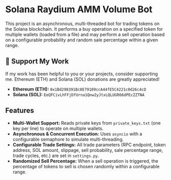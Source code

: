 # Solana Raydium AMM Volume Bot

This project is an asynchronous, multi-threaded bot for trading tokens on the Solana blockchain. It performs a buy operation on a specified token for multiple wallets (loaded from a file) and may perform a sell operation based on a configurable probability and random sale percentage within a given range.

## 💸 Support My Work
If my work has been helpful to you or your projects, consider supporting me. Ethereum (ETH) and Solana (SOL) donations are greatly appreciated!

- **Ethereum (ETH):** `0x1Bd298391Bc8E79189ccA44fE5C4221c0d26c4cD`
- **Solana (SOL):** `EeQFCivLhFFjDfUrna1Qnw2yJtxLQLUGR66dPEcZZTNA`

## Features

- **Multi-Wallet Support:** Reads private keys from `private_keys.txt` (one key per line) to operate on multiple wallets.
- **Asynchronous & Concurrent Execution:** Uses `asyncio` with a configurable semaphore to simulate multi-threading.
- **Configurable Trade Settings:** All trade parameters (RPC endpoint, token address, SOL amount, slippage, sell probability, sale percentage range, trade cycles, etc.) are set in `settings.py`.
- **Randomized Sell Percentage:** When a sell operation is triggered, the percentage of tokens to sell is chosen randomly within a configurable range.


